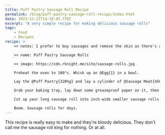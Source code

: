 ```yaml
---
title: Puff Pastry Sausage Roll Recipe
permalink: /blog/puff-pastry-sausage-roll-recipe/index.html
date: 2023-12-21T14:18:43.776Z
excerpt: "A very simple recipe for making delicious sausage rolls"
tags:
    - Food
    - Recipes
recipe: > 
    >> notes: I prefer to buy sausages and remove the skin as there's a bigger variety of flavours available without having to add stuff to sausage meat myself | In the UK puff pastry comes in a standard size of 320g ([example](https://groceries.asda.com/product/pastry-dough/jus-rol-puff-pastry-ready-rolled-sheet/910000468752))

    >> name: Puff Pastry Sausage Rolls

    >> image: https://cdn.rknight.me/site/sausage-rolls.jpg

    Preheat the oven to 180°c. Whisk up an @Egg{1} in a bowl.

    Lay the @Puff Pastry{320%g} and lay a cylinder of @Sausage Meat{450%g} about an inch thick across the pastry. Roll the pastry around that and cut it so there's just enough to cover the meat with a little bit of overlap. Do this until you run out of pastry. 

    Grab your baking tray, lay down some greaseproof paper on it, then brush the tray with the eggwash. 

    Cut up your long sausage roll into inch-wide smaller sausage rolls and pop them on the baking tray, seam down. Brush them with egg and pop them in the oven for ~{20-25%minutes} until they're golden brown all over.

    Boom. Sausage rolls for days.
---
```


This recipe is really easy to make and they're bloody delicious. They don't call me the sausage roll king for nothing. Or at all.